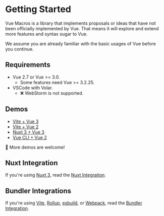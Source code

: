 # Getting Started

Vue Macros is a library that implements proposals or ideas that have not been officially implemented by Vue. That means it will explore and extend more features and syntax sugar to Vue.

We assume you are already familiar with the basic usages of Vue before you continue.

## Requirements

- Vue 2.7 or Vue >= 3.0.
  - Some features need Vue >= 3.2.25.
- VSCode with Volar.
  - ❌ WebStorm is not supported.

## Demos

- [Vite + Vue 3](https://github.com/sxzz/unplugin-vue-macros/tree/main/playground/vue3)
- [Vite + Vue 2](https://github.com/sxzz/unplugin-vue-macros/tree/main/playground/vue2)
- [Nuxt 3 + Vue 3](https://github.com/vue-macros/nuxt)
- [Vue CLI + Vue 2](https://github.com/vue-macros/vue2-vue-cli)

🌟 More demos are welcome!

## Nuxt Integration

If you're using [Nuxt 3](https://nuxt.com/), read the [Nuxt Integration](./nuxt-integration.md).

## Bundler Integrations

If you're using [Vite](https://vitejs.dev/), [Rollup](https://rollupjs.org/), [esbuild](https://esbuild.github.io/), or [Webpack](https://webpack.js.org/), read the [Bundler Integration](./bundler-integration.md).
